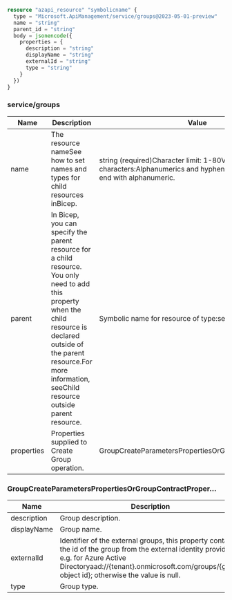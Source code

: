 ```terraform
resource "azapi_resource" "symbolicname" {
  type = "Microsoft.ApiManagement/service/groups@2023-05-01-preview"
  name = "string"
  parent_id = "string"
  body = jsonencode({
    properties = {
      description = "string"
      displayName = "string"
      externalId = "string"
      type = "string"
    }
  })
}

```

### service/groups

| Name | Description | Value |
|-|-|-|
| name | The resource nameSee how to set names and types for child resources inBicep. | string (required)Character limit: 1-80Valid characters:Alphanumerics and hyphens.Start with letter and end with alphanumeric. |
| parent | In Bicep, you can specify the parent resource for a child resource. You only need to add this property when the child resource is declared outside of the parent resource.For more information, seeChild resource outside parent resource. | Symbolic name for resource of type:service |
| properties | Properties supplied to Create Group operation. | GroupCreateParametersPropertiesOrGroupContractProper... |


### GroupCreateParametersPropertiesOrGroupContractProper...

| Name | Description | Value |
|-|-|-|
| description | Group description. | string |
| displayName | Group name. | string (required) |
| externalId | Identifier of the external groups, this property contains the id of the group from the external identity provider, e.g. for Azure Active Directoryaad://{tenant}.onmicrosoft.com/groups/{group object id}; otherwise the value is null. | string |
| type | Group type. | 'custom''external''system' |


